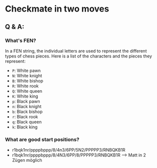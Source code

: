 # Checkmate in two moves

## Q & A:

### What's FEN?

In a FEN string, the individual letters are used to represent the different types of chess pieces. Here is a list of the characters and the pieces they represent:

* `P`: White pawn
* `N`: White knight
* `B`: White bishop
* `R`: White rook
* `Q`: White queen
* `K`: White king
* `p`: Black pawn
* `n`: Black knight
* `b`: Black bishop
* `r`: Black rook
* `q`: Black queen
* `k`: Black king

### What are good start positions?

* r1bqk1nr/ppppbppp/8/4n3/6PP/5N2/PPPPP3/RNBQKB1R
* r1bqk1nr/ppppbppp/8/4N3/6PP/8/PPPPP3/RNBQKB1R --> Matt in 2 Zügen möglich
